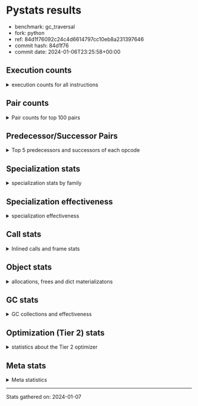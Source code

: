 
# Pystats results

- benchmark: gc_traversal
- fork: python
- ref: 84d1f76092c24c4d6614797cc10eb8a231397646
- commit hash: 84d1f76
- commit date: 2024-01-06T23:25:58+00:00

## Execution counts

<details>
<summary> execution counts for all instructions </summary>

|Name | Count | Self | Cumulative | Miss ratio | 
|---|---:|---:|---:|---:|
| ENTER_EXECUTOR | 161,740 | 34.1% | 34.1% |  |
| LOAD_FAST | 92,140 | 19.4% | 53.5% |  |
| STORE_FAST | 89,660 | 18.9% | 72.4% |  |
| FOR_ITER_RANGE | 81,440 | 17.2% | 89.5% |  |
| PUSH_NULL | 6,160 | 1.3% | 90.8% |  |
| LOAD_GLOBAL_MODULE | 5,960 | 1.3% | 92.1% |  |
| LOAD_ATTR_MODULE | 5,900 | 1.2% | 93.3% |  |
| CALL | 5,700 | 1.2% | 94.5% |  |
| LOAD_CONST | 3,040 | 0.6% | 95.2% |  |
| CALL_BUILTIN_FAST_WITH_KEYWORDS | 2,920 | 0.6% | 95.8% |  |
| POP_JUMP_IF_FALSE | 2,560 | 0.5% | 96.3% |  |
| POP_JUMP_IF_NOT_NONE | 2,560 | 0.5% | 96.9% |  |
| BINARY_OP_ADD_FLOAT | 2,540 | 0.5% | 97.4% | 2.4% |
| BINARY_OP_SUBTRACT_FLOAT | 2,540 | 0.5% | 97.9% |  |
| COMPARE_OP_INT | 2,540 | 0.5% | 98.5% |  |
| JUMP_BACKWARD | 1,020 | 0.2% | 98.7% |  |
| GET_ITER | 560 | 0.1% | 98.8% |  |
| BUILD_LIST | 560 | 0.1% | 98.9% |  |
| BINARY_OP | 540 | 0.1% | 99.0% |  |
| LOAD_FAST_LOAD_FAST | 540 | 0.1% | 99.2% |  |
| STORE_SUBSCR_LIST_INT | 520 | 0.1% | 99.3% |  |
| CALL_BUILTIN_CLASS | 500 | 0.1% | 99.4% |  |
| LOAD_GLOBAL_BUILTIN | 500 | 0.1% | 99.5% |  |
| POP_TOP | 480 | 0.1% | 99.6% |  |
| LOAD_GLOBAL | 360 | 0.1% | 99.7% |  |
| RETURN_VALUE | 240 | 0.1% | 99.7% |  |
| LOAD_DEREF | 240 | 0.1% | 99.8% |  |
| LOAD_ATTR | 200 | 0.0% | 99.8% |  |
| RESUME_CHECK | 180 | 0.0% | 99.8% |  |
| CALL_FUNCTION_EX | 160 | 0.0% | 99.9% |  |
| FOR_ITER | 120 | 0.0% | 99.9% |  |
| NOP | 80 | 0.0% | 99.9% |  |
| CALL_INTRINSIC_1 | 80 | 0.0% | 99.9% |  |
| COPY_FREE_VARS | 80 | 0.0% | 99.9% |  |
| LIST_EXTEND | 80 | 0.0% | 100.0% |  |
| RESUME | 60 | 0.0% | 100.0% |  |
| CALL_PY_EXACT_ARGS | 60 | 0.0% | 100.0% |  |
| STORE_SUBSCR | 40 | 0.0% | 100.0% |  |
| COMPARE_OP | 40 | 0.0% | 100.0% |  |


</details>

## Pair counts

<details>
<summary> Pair counts for top 100 pairs </summary>

|Pair | Count | Self | Cumulative | 
|---|---:|---:|---:|
| FOR_ITER_RANGE LOAD_FAST | 80,140 | 16.9% | 16.9% |
| LOAD_FAST STORE_FAST | 80,000 | 16.9% | 33.7% |
| ENTER_EXECUTOR FOR_ITER_RANGE | 79,980 | 16.9% | 50.6% |
| STORE_FAST ENTER_EXECUTOR | 79,660 | 16.8% | 67.4% |
| ENTER_EXECUTOR ENTER_EXECUTOR | 79,600 | 16.8% | 84.1% |
| LOAD_ATTR_MODULE PUSH_NULL | 5,900 | 1.2% | 85.4% |
| LOAD_GLOBAL_MODULE LOAD_ATTR_MODULE | 5,800 | 1.2% | 86.6% |
| STORE_FAST LOAD_FAST | 5,120 | 1.1% | 87.7% |
| PUSH_NULL CALL | 3,120 | 0.7% | 88.3% |
| STORE_FAST LOAD_GLOBAL_MODULE | 2,920 | 0.6% | 89.0% |
| PUSH_NULL CALL_BUILTIN_FAST_WITH_KEYWORDS | 2,880 | 0.6% | 89.6% |
| CALL STORE_FAST | 2,580 | 0.5% | 90.1% |
| CALL LOAD_FAST | 2,560 | 0.5% | 90.6% |
| LOAD_FAST LOAD_CONST | 2,560 | 0.5% | 91.2% |
| LOAD_FAST POP_JUMP_IF_NOT_NONE | 2,560 | 0.5% | 91.7% |
| POP_JUMP_IF_NOT_NONE LOAD_FAST | 2,560 | 0.5% | 92.3% |
| BINARY_OP_ADD_FLOAT STORE_FAST | 2,540 | 0.5% | 92.8% |
| CALL_BUILTIN_FAST_WITH_KEYWORDS STORE_FAST | 2,540 | 0.5% | 93.3% |
| COMPARE_OP_INT POP_JUMP_IF_FALSE | 2,540 | 0.5% | 93.9% |
| LOAD_CONST COMPARE_OP_INT | 2,520 | 0.5% | 94.4% |
| LOAD_FAST BINARY_OP_SUBTRACT_FLOAT | 2,520 | 0.5% | 94.9% |
| LOAD_FAST LOAD_GLOBAL_MODULE | 2,520 | 0.5% | 95.5% |
| BINARY_OP_SUBTRACT_FLOAT BINARY_OP_ADD_FLOAT | 2,520 | 0.5% | 96.0% |
| POP_JUMP_IF_FALSE ENTER_EXECUTOR | 2,220 | 0.5% | 96.5% |
| ENTER_EXECUTOR CALL | 2,160 | 0.5% | 96.9% |
| FOR_ITER_RANGE STORE_FAST | 1,300 | 0.3% | 97.2% |
| JUMP_BACKWARD FOR_ITER_RANGE | 920 | 0.2% | 97.4% |
| LOAD_FAST_LOAD_FAST LOAD_FAST | 540 | 0.1% | 97.5% |
| STORE_FAST LOAD_FAST_LOAD_FAST | 540 | 0.1% | 97.6% |
| LOAD_FAST STORE_SUBSCR_LIST_INT | 500 | 0.1% | 97.7% |
| CALL_BUILTIN_CLASS GET_ITER | 500 | 0.1% | 97.8% |
| LOAD_GLOBAL_BUILTIN LOAD_FAST | 500 | 0.1% | 97.9% |
| GET_ITER FOR_ITER_RANGE | 480 | 0.1% | 98.0% |
| LOAD_FAST BINARY_OP | 440 | 0.1% | 98.1% |
| LOAD_FAST CALL_BUILTIN_CLASS | 440 | 0.1% | 98.2% |
| STORE_FAST LOAD_GLOBAL_BUILTIN | 440 | 0.1% | 98.3% |
| BINARY_OP STORE_FAST | 420 | 0.1% | 98.4% |
| BUILD_LIST LOAD_FAST | 400 | 0.1% | 98.5% |
| LOAD_CONST BUILD_LIST | 400 | 0.1% | 98.6% |
| STORE_FAST LOAD_CONST | 400 | 0.1% | 98.7% |
| CALL_BUILTIN_FAST_WITH_KEYWORDS POP_TOP | 380 | 0.1% | 98.7% |
| POP_TOP LOAD_GLOBAL_MODULE | 360 | 0.1% | 98.8% |
| POP_JUMP_IF_FALSE JUMP_BACKWARD | 340 | 0.1% | 98.9% |
| STORE_FAST JUMP_BACKWARD | 340 | 0.1% | 99.0% |
| STORE_SUBSCR_LIST_INT JUMP_BACKWARD | 320 | 0.1% | 99.0% |
| CALL CALL | 260 | 0.1% | 99.1% |
| STORE_FAST LOAD_GLOBAL | 240 | 0.1% | 99.1% |
| STORE_SUBSCR_LIST_INT ENTER_EXECUTOR | 200 | 0.0% | 99.2% |
| PUSH_NULL LOAD_FAST | 160 | 0.0% | 99.2% |
| LOAD_DEREF PUSH_NULL | 160 | 0.0% | 99.2% |
| LOAD_FAST RETURN_VALUE | 160 | 0.0% | 99.3% |
| LOAD_FAST CALL | 160 | 0.0% | 99.3% |
| LOAD_GLOBAL LOAD_GLOBAL_MODULE | 120 | 0.0% | 99.3% |
| CALL POP_TOP | 100 | 0.0% | 99.3% |
| LOAD_ATTR PUSH_NULL | 100 | 0.0% | 99.4% |
| LOAD_ATTR LOAD_ATTR_MODULE | 100 | 0.0% | 99.4% |
| LOAD_GLOBAL LOAD_ATTR | 100 | 0.0% | 99.4% |
| LOAD_GLOBAL_MODULE LOAD_ATTR | 100 | 0.0% | 99.4% |
| GET_ITER FOR_ITER | 80 | 0.0% | 99.4% |
| NOP LOAD_DEREF | 80 | 0.0% | 99.5% |
| POP_TOP NOP | 80 | 0.0% | 99.5% |
| RETURN_VALUE RETURN_VALUE | 80 | 0.0% | 99.5% |
| RETURN_VALUE STORE_FAST | 80 | 0.0% | 99.5% |
| BINARY_OP BINARY_OP | 80 | 0.0% | 99.5% |
| BUILD_LIST LOAD_DEREF | 80 | 0.0% | 99.5% |
| BUILD_LIST STORE_FAST | 80 | 0.0% | 99.6% |
| CALL_FUNCTION_EX COPY_FREE_VARS | 80 | 0.0% | 99.6% |
| CALL_INTRINSIC_1 CALL_FUNCTION_EX | 80 | 0.0% | 99.6% |
| LIST_EXTEND CALL_INTRINSIC_1 | 80 | 0.0% | 99.6% |
| LOAD_CONST STORE_FAST | 80 | 0.0% | 99.6% |
| LOAD_DEREF LIST_EXTEND | 80 | 0.0% | 99.7% |
| LOAD_FAST BUILD_LIST | 80 | 0.0% | 99.7% |
| LOAD_FAST CALL_FUNCTION_EX | 80 | 0.0% | 99.7% |
| LOAD_GLOBAL LOAD_FAST | 80 | 0.0% | 99.7% |
| CALL GET_ITER | 60 | 0.0% | 99.7% |
| CALL CALL_BUILTIN_CLASS | 60 | 0.0% | 99.7% |
| CALL_FUNCTION_EX RESUME_CHECK | 60 | 0.0% | 99.7% |
| COPY_FREE_VARS RESUME_CHECK | 60 | 0.0% | 99.8% |
| FOR_ITER FOR_ITER_RANGE | 60 | 0.0% | 99.8% |
| JUMP_BACKWARD ENTER_EXECUTOR | 60 | 0.0% | 99.8% |
| LOAD_GLOBAL LOAD_GLOBAL_BUILTIN | 60 | 0.0% | 99.8% |
| CALL_PY_EXACT_ARGS RESUME_CHECK | 60 | 0.0% | 99.8% |
| LOAD_GLOBAL_MODULE LOAD_FAST | 60 | 0.0% | 99.8% |
| RESUME_CHECK BUILD_LIST | 60 | 0.0% | 99.8% |
| RESUME_CHECK LOAD_CONST | 60 | 0.0% | 99.8% |
| RESUME_CHECK LOAD_DEREF | 60 | 0.0% | 99.9% |
| POP_TOP LOAD_GLOBAL | 40 | 0.0% | 99.9% |
| RETURN_VALUE LOAD_GLOBAL | 40 | 0.0% | 99.9% |
| RETURN_VALUE LOAD_GLOBAL_MODULE | 40 | 0.0% | 99.9% |
| CALL CALL_BUILTIN_FAST_WITH_KEYWORDS | 40 | 0.0% | 99.9% |
| FOR_ITER STORE_FAST | 40 | 0.0% | 99.9% |
| JUMP_BACKWARD FOR_ITER | 40 | 0.0% | 99.9% |
| LOAD_CONST COMPARE_OP | 40 | 0.0% | 99.9% |
| LOAD_FAST STORE_SUBSCR | 40 | 0.0% | 99.9% |
| LOAD_FAST LOAD_GLOBAL | 40 | 0.0% | 99.9% |
| LOAD_FAST CALL_PY_EXACT_ARGS | 40 | 0.0% | 99.9% |
| STORE_SUBSCR JUMP_BACKWARD | 20 | 0.0% | 99.9% |
| STORE_SUBSCR STORE_SUBSCR_LIST_INT | 20 | 0.0% | 99.9% |
| BINARY_OP BINARY_OP_ADD_FLOAT | 20 | 0.0% | 99.9% |
| BINARY_OP BINARY_OP_SUBTRACT_FLOAT | 20 | 0.0% | 100.0% |


</details>

## Predecessor/Successor Pairs

<details>
<summary> Top 5 predecessors and successors of each opcode </summary>

### GET_ITER

<details>
<summary> Successors and predecessors for GET_ITER </summary>

|Predecessors | Count | Percentage | 
|---|---:|---:|
| CALL_BUILTIN_CLASS | 500 | 89.3% |
| CALL | 60 | 10.7% |

|Successors | Count | Percentage | 
|---|---:|---:|
| FOR_ITER_RANGE | 480 | 85.7% |
| FOR_ITER | 80 | 14.3% |


</details>

### NOP

<details>
<summary> Successors and predecessors for NOP </summary>

|Predecessors | Count | Percentage | 
|---|---:|---:|
| POP_TOP | 80 | 100.0% |

|Successors | Count | Percentage | 
|---|---:|---:|
| LOAD_DEREF | 80 | 100.0% |


</details>

### POP_TOP

<details>
<summary> Successors and predecessors for POP_TOP </summary>

|Predecessors | Count | Percentage | 
|---|---:|---:|
| CALL_BUILTIN_FAST_WITH_KEYWORDS | 380 | 79.2% |
| CALL | 100 | 20.8% |

|Successors | Count | Percentage | 
|---|---:|---:|
| LOAD_GLOBAL_MODULE | 360 | 75.0% |
| NOP | 80 | 16.7% |
| LOAD_GLOBAL | 40 | 8.3% |


</details>

### PUSH_NULL

<details>
<summary> Successors and predecessors for PUSH_NULL </summary>

|Predecessors | Count | Percentage | 
|---|---:|---:|
| LOAD_ATTR_MODULE | 5,900 | 95.8% |
| LOAD_DEREF | 160 | 2.6% |
| LOAD_ATTR | 100 | 1.6% |

|Successors | Count | Percentage | 
|---|---:|---:|
| CALL | 3,120 | 50.6% |
| CALL_BUILTIN_FAST_WITH_KEYWORDS | 2,880 | 46.8% |
| LOAD_FAST | 160 | 2.6% |


</details>

### RETURN_VALUE

<details>
<summary> Successors and predecessors for RETURN_VALUE </summary>

|Predecessors | Count | Percentage | 
|---|---:|---:|
| LOAD_FAST | 160 | 66.7% |
| RETURN_VALUE | 80 | 33.3% |

|Successors | Count | Percentage | 
|---|---:|---:|
| RETURN_VALUE | 80 | 33.3% |
| STORE_FAST | 80 | 33.3% |
| LOAD_GLOBAL | 40 | 16.7% |
| LOAD_GLOBAL_MODULE | 40 | 16.7% |


</details>

### STORE_SUBSCR

<details>
<summary> Successors and predecessors for STORE_SUBSCR </summary>

|Predecessors | Count | Percentage | 
|---|---:|---:|
| LOAD_FAST | 40 | 100.0% |

|Successors | Count | Percentage | 
|---|---:|---:|
| JUMP_BACKWARD | 20 | 50.0% |
| STORE_SUBSCR_LIST_INT | 20 | 50.0% |


</details>

### BINARY_OP

<details>
<summary> Successors and predecessors for BINARY_OP </summary>

|Predecessors | Count | Percentage | 
|---|---:|---:|
| LOAD_FAST | 440 | 81.5% |
| BINARY_OP | 80 | 14.8% |
| BINARY_OP_SUBTRACT_FLOAT | 20 | 3.7% |

|Successors | Count | Percentage | 
|---|---:|---:|
| STORE_FAST | 420 | 77.8% |
| BINARY_OP | 80 | 14.8% |
| BINARY_OP_ADD_FLOAT | 20 | 3.7% |
| BINARY_OP_SUBTRACT_FLOAT | 20 | 3.7% |


</details>

### BUILD_LIST

<details>
<summary> Successors and predecessors for BUILD_LIST </summary>

|Predecessors | Count | Percentage | 
|---|---:|---:|
| LOAD_CONST | 400 | 71.4% |
| LOAD_FAST | 80 | 14.3% |
| RESUME_CHECK | 60 | 10.7% |
| RESUME | 20 | 3.6% |

|Successors | Count | Percentage | 
|---|---:|---:|
| LOAD_FAST | 400 | 71.4% |
| LOAD_DEREF | 80 | 14.3% |
| STORE_FAST | 80 | 14.3% |


</details>

### CALL

<details>
<summary> Successors and predecessors for CALL </summary>

|Predecessors | Count | Percentage | 
|---|---:|---:|
| PUSH_NULL | 3,120 | 54.7% |
| ENTER_EXECUTOR | 2,160 | 37.9% |
| CALL | 260 | 4.6% |
| LOAD_FAST | 160 | 2.8% |

|Successors | Count | Percentage | 
|---|---:|---:|
| STORE_FAST | 2,580 | 45.3% |
| LOAD_FAST | 2,560 | 44.9% |
| CALL | 260 | 4.6% |
| POP_TOP | 100 | 1.8% |
| GET_ITER | 60 | 1.1% |


</details>

### CALL_FUNCTION_EX

<details>
<summary> Successors and predecessors for CALL_FUNCTION_EX </summary>

|Predecessors | Count | Percentage | 
|---|---:|---:|
| CALL_INTRINSIC_1 | 80 | 50.0% |
| LOAD_FAST | 80 | 50.0% |

|Successors | Count | Percentage | 
|---|---:|---:|
| COPY_FREE_VARS | 80 | 50.0% |
| RESUME_CHECK | 60 | 37.5% |
| RESUME | 20 | 12.5% |


</details>

### CALL_INTRINSIC_1

<details>
<summary> Successors and predecessors for CALL_INTRINSIC_1 </summary>

|Predecessors | Count | Percentage | 
|---|---:|---:|
| LIST_EXTEND | 80 | 100.0% |

|Successors | Count | Percentage | 
|---|---:|---:|
| CALL_FUNCTION_EX | 80 | 100.0% |


</details>

### COMPARE_OP

<details>
<summary> Successors and predecessors for COMPARE_OP </summary>

|Predecessors | Count | Percentage | 
|---|---:|---:|
| LOAD_CONST | 40 | 100.0% |

|Successors | Count | Percentage | 
|---|---:|---:|
| POP_JUMP_IF_FALSE | 20 | 50.0% |
| COMPARE_OP_INT | 20 | 50.0% |


</details>

### COPY_FREE_VARS

<details>
<summary> Successors and predecessors for COPY_FREE_VARS </summary>

|Predecessors | Count | Percentage | 
|---|---:|---:|
| CALL_FUNCTION_EX | 80 | 100.0% |

|Successors | Count | Percentage | 
|---|---:|---:|
| RESUME_CHECK | 60 | 75.0% |
| RESUME | 20 | 25.0% |


</details>

### ENTER_EXECUTOR

<details>
<summary> Successors and predecessors for ENTER_EXECUTOR </summary>

|Predecessors | Count | Percentage | 
|---|---:|---:|
| STORE_FAST | 79,660 | 49.3% |
| ENTER_EXECUTOR | 79,600 | 49.2% |
| POP_JUMP_IF_FALSE | 2,220 | 1.4% |
| STORE_SUBSCR_LIST_INT | 200 | 0.1% |
| JUMP_BACKWARD | 60 | 0.0% |

|Successors | Count | Percentage | 
|---|---:|---:|
| FOR_ITER_RANGE | 79,980 | 49.4% |
| ENTER_EXECUTOR | 79,600 | 49.2% |
| CALL | 2,160 | 1.3% |


</details>

### FOR_ITER

<details>
<summary> Successors and predecessors for FOR_ITER </summary>

|Predecessors | Count | Percentage | 
|---|---:|---:|
| GET_ITER | 80 | 66.7% |
| JUMP_BACKWARD | 40 | 33.3% |

|Successors | Count | Percentage | 
|---|---:|---:|
| FOR_ITER_RANGE | 60 | 50.0% |
| STORE_FAST | 40 | 33.3% |
| LOAD_FAST | 20 | 16.7% |


</details>

### JUMP_BACKWARD

<details>
<summary> Successors and predecessors for JUMP_BACKWARD </summary>

|Predecessors | Count | Percentage | 
|---|---:|---:|
| POP_JUMP_IF_FALSE | 340 | 33.3% |
| STORE_FAST | 340 | 33.3% |
| STORE_SUBSCR_LIST_INT | 320 | 31.4% |
| STORE_SUBSCR | 20 | 2.0% |

|Successors | Count | Percentage | 
|---|---:|---:|
| FOR_ITER_RANGE | 920 | 90.2% |
| ENTER_EXECUTOR | 60 | 5.9% |
| FOR_ITER | 40 | 3.9% |


</details>

### LIST_EXTEND

<details>
<summary> Successors and predecessors for LIST_EXTEND </summary>

|Predecessors | Count | Percentage | 
|---|---:|---:|
| LOAD_DEREF | 80 | 100.0% |

|Successors | Count | Percentage | 
|---|---:|---:|
| CALL_INTRINSIC_1 | 80 | 100.0% |


</details>

### LOAD_ATTR

<details>
<summary> Successors and predecessors for LOAD_ATTR </summary>

|Predecessors | Count | Percentage | 
|---|---:|---:|
| LOAD_GLOBAL | 100 | 50.0% |
| LOAD_GLOBAL_MODULE | 100 | 50.0% |

|Successors | Count | Percentage | 
|---|---:|---:|
| PUSH_NULL | 100 | 50.0% |
| LOAD_ATTR_MODULE | 100 | 50.0% |


</details>

### LOAD_CONST

<details>
<summary> Successors and predecessors for LOAD_CONST </summary>

|Predecessors | Count | Percentage | 
|---|---:|---:|
| LOAD_FAST | 2,560 | 84.2% |
| STORE_FAST | 400 | 13.2% |
| RESUME_CHECK | 60 | 2.0% |
| RESUME | 20 | 0.7% |

|Successors | Count | Percentage | 
|---|---:|---:|
| COMPARE_OP_INT | 2,520 | 82.9% |
| BUILD_LIST | 400 | 13.2% |
| STORE_FAST | 80 | 2.6% |
| COMPARE_OP | 40 | 1.3% |


</details>

### LOAD_DEREF

<details>
<summary> Successors and predecessors for LOAD_DEREF </summary>

|Predecessors | Count | Percentage | 
|---|---:|---:|
| NOP | 80 | 33.3% |
| BUILD_LIST | 80 | 33.3% |
| RESUME_CHECK | 60 | 25.0% |
| RESUME | 20 | 8.3% |

|Successors | Count | Percentage | 
|---|---:|---:|
| PUSH_NULL | 160 | 66.7% |
| LIST_EXTEND | 80 | 33.3% |


</details>

### LOAD_FAST

<details>
<summary> Successors and predecessors for LOAD_FAST </summary>

|Predecessors | Count | Percentage | 
|---|---:|---:|
| FOR_ITER_RANGE | 80,140 | 87.0% |
| STORE_FAST | 5,120 | 5.6% |
| CALL | 2,560 | 2.8% |
| POP_JUMP_IF_NOT_NONE | 2,560 | 2.8% |
| LOAD_FAST_LOAD_FAST | 540 | 0.6% |

|Successors | Count | Percentage | 
|---|---:|---:|
| STORE_FAST | 80,000 | 86.8% |
| LOAD_CONST | 2,560 | 2.8% |
| POP_JUMP_IF_NOT_NONE | 2,560 | 2.8% |
| BINARY_OP_SUBTRACT_FLOAT | 2,520 | 2.7% |
| LOAD_GLOBAL_MODULE | 2,520 | 2.7% |


</details>

### LOAD_FAST_LOAD_FAST

<details>
<summary> Successors and predecessors for LOAD_FAST_LOAD_FAST </summary>

|Predecessors | Count | Percentage | 
|---|---:|---:|
| STORE_FAST | 540 | 100.0% |

|Successors | Count | Percentage | 
|---|---:|---:|
| LOAD_FAST | 540 | 100.0% |


</details>

### LOAD_GLOBAL

<details>
<summary> Successors and predecessors for LOAD_GLOBAL </summary>

|Predecessors | Count | Percentage | 
|---|---:|---:|
| STORE_FAST | 240 | 66.7% |
| POP_TOP | 40 | 11.1% |
| RETURN_VALUE | 40 | 11.1% |
| LOAD_FAST | 40 | 11.1% |

|Successors | Count | Percentage | 
|---|---:|---:|
| LOAD_GLOBAL_MODULE | 120 | 33.3% |
| LOAD_ATTR | 100 | 27.8% |
| LOAD_FAST | 80 | 22.2% |
| LOAD_GLOBAL_BUILTIN | 60 | 16.7% |


</details>

### POP_JUMP_IF_FALSE

<details>
<summary> Successors and predecessors for POP_JUMP_IF_FALSE </summary>

|Predecessors | Count | Percentage | 
|---|---:|---:|
| COMPARE_OP_INT | 2,540 | 99.2% |
| COMPARE_OP | 20 | 0.8% |

|Successors | Count | Percentage | 
|---|---:|---:|
| ENTER_EXECUTOR | 2,220 | 86.7% |
| JUMP_BACKWARD | 340 | 13.3% |


</details>

### POP_JUMP_IF_NOT_NONE

<details>
<summary> Successors and predecessors for POP_JUMP_IF_NOT_NONE </summary>

|Predecessors | Count | Percentage | 
|---|---:|---:|
| LOAD_FAST | 2,560 | 100.0% |

|Successors | Count | Percentage | 
|---|---:|---:|
| LOAD_FAST | 2,560 | 100.0% |


</details>

### STORE_FAST

<details>
<summary> Successors and predecessors for STORE_FAST </summary>

|Predecessors | Count | Percentage | 
|---|---:|---:|
| LOAD_FAST | 80,000 | 89.2% |
| CALL | 2,580 | 2.9% |
| BINARY_OP_ADD_FLOAT | 2,540 | 2.8% |
| CALL_BUILTIN_FAST_WITH_KEYWORDS | 2,540 | 2.8% |
| FOR_ITER_RANGE | 1,300 | 1.4% |

|Successors | Count | Percentage | 
|---|---:|---:|
| ENTER_EXECUTOR | 79,660 | 88.8% |
| LOAD_FAST | 5,120 | 5.7% |
| LOAD_GLOBAL_MODULE | 2,920 | 3.3% |
| LOAD_FAST_LOAD_FAST | 540 | 0.6% |
| LOAD_GLOBAL_BUILTIN | 440 | 0.5% |


</details>

### RESUME

<details>
<summary> Successors and predecessors for RESUME </summary>

|Predecessors | Count | Percentage | 
|---|---:|---:|
| CALL | 20 | 33.3% |
| CALL_FUNCTION_EX | 20 | 33.3% |
| COPY_FREE_VARS | 20 | 33.3% |

|Successors | Count | Percentage | 
|---|---:|---:|
| BUILD_LIST | 20 | 33.3% |
| LOAD_CONST | 20 | 33.3% |
| LOAD_DEREF | 20 | 33.3% |


</details>

### BINARY_OP_ADD_FLOAT

<details>
<summary> Successors and predecessors for BINARY_OP_ADD_FLOAT </summary>

|Predecessors | Count | Percentage | 
|---|---:|---:|
| BINARY_OP_SUBTRACT_FLOAT | 2,520 | 99.2% |
| BINARY_OP | 20 | 0.8% |

|Successors | Count | Percentage | 
|---|---:|---:|
| STORE_FAST | 2,540 | 100.0% |


</details>

### BINARY_OP_SUBTRACT_FLOAT

<details>
<summary> Successors and predecessors for BINARY_OP_SUBTRACT_FLOAT </summary>

|Predecessors | Count | Percentage | 
|---|---:|---:|
| LOAD_FAST | 2,520 | 99.2% |
| BINARY_OP | 20 | 0.8% |

|Successors | Count | Percentage | 
|---|---:|---:|
| BINARY_OP_ADD_FLOAT | 2,520 | 99.2% |
| BINARY_OP | 20 | 0.8% |


</details>

### CALL_BUILTIN_CLASS

<details>
<summary> Successors and predecessors for CALL_BUILTIN_CLASS </summary>

|Predecessors | Count | Percentage | 
|---|---:|---:|
| LOAD_FAST | 440 | 88.0% |
| CALL | 60 | 12.0% |

|Successors | Count | Percentage | 
|---|---:|---:|
| GET_ITER | 500 | 100.0% |


</details>

### CALL_BUILTIN_FAST_WITH_KEYWORDS

<details>
<summary> Successors and predecessors for CALL_BUILTIN_FAST_WITH_KEYWORDS </summary>

|Predecessors | Count | Percentage | 
|---|---:|---:|
| PUSH_NULL | 2,880 | 98.6% |
| CALL | 40 | 1.4% |

|Successors | Count | Percentage | 
|---|---:|---:|
| STORE_FAST | 2,540 | 87.0% |
| POP_TOP | 380 | 13.0% |


</details>

### CALL_PY_EXACT_ARGS

<details>
<summary> Successors and predecessors for CALL_PY_EXACT_ARGS </summary>

|Predecessors | Count | Percentage | 
|---|---:|---:|
| LOAD_FAST | 40 | 66.7% |
| CALL | 20 | 33.3% |

|Successors | Count | Percentage | 
|---|---:|---:|
| RESUME_CHECK | 60 | 100.0% |


</details>

### COMPARE_OP_INT

<details>
<summary> Successors and predecessors for COMPARE_OP_INT </summary>

|Predecessors | Count | Percentage | 
|---|---:|---:|
| LOAD_CONST | 2,520 | 99.2% |
| COMPARE_OP | 20 | 0.8% |

|Successors | Count | Percentage | 
|---|---:|---:|
| POP_JUMP_IF_FALSE | 2,540 | 100.0% |


</details>

### FOR_ITER_RANGE

<details>
<summary> Successors and predecessors for FOR_ITER_RANGE </summary>

|Predecessors | Count | Percentage | 
|---|---:|---:|
| ENTER_EXECUTOR | 79,980 | 98.2% |
| JUMP_BACKWARD | 920 | 1.1% |
| GET_ITER | 480 | 0.6% |
| FOR_ITER | 60 | 0.1% |

|Successors | Count | Percentage | 
|---|---:|---:|
| LOAD_FAST | 80,140 | 98.4% |
| STORE_FAST | 1,300 | 1.6% |


</details>

### LOAD_ATTR_MODULE

<details>
<summary> Successors and predecessors for LOAD_ATTR_MODULE </summary>

|Predecessors | Count | Percentage | 
|---|---:|---:|
| LOAD_GLOBAL_MODULE | 5,800 | 98.3% |
| LOAD_ATTR | 100 | 1.7% |

|Successors | Count | Percentage | 
|---|---:|---:|
| PUSH_NULL | 5,900 | 100.0% |


</details>

### LOAD_GLOBAL_BUILTIN

<details>
<summary> Successors and predecessors for LOAD_GLOBAL_BUILTIN </summary>

|Predecessors | Count | Percentage | 
|---|---:|---:|
| STORE_FAST | 440 | 88.0% |
| LOAD_GLOBAL | 60 | 12.0% |

|Successors | Count | Percentage | 
|---|---:|---:|
| LOAD_FAST | 500 | 100.0% |


</details>

### LOAD_GLOBAL_MODULE

<details>
<summary> Successors and predecessors for LOAD_GLOBAL_MODULE </summary>

|Predecessors | Count | Percentage | 
|---|---:|---:|
| STORE_FAST | 2,920 | 49.0% |
| LOAD_FAST | 2,520 | 42.3% |
| POP_TOP | 360 | 6.0% |
| LOAD_GLOBAL | 120 | 2.0% |
| RETURN_VALUE | 40 | 0.7% |

|Successors | Count | Percentage | 
|---|---:|---:|
| LOAD_ATTR_MODULE | 5,800 | 97.3% |
| LOAD_ATTR | 100 | 1.7% |
| LOAD_FAST | 60 | 1.0% |


</details>

### RESUME_CHECK

<details>
<summary> Successors and predecessors for RESUME_CHECK </summary>

|Predecessors | Count | Percentage | 
|---|---:|---:|
| CALL_FUNCTION_EX | 60 | 33.3% |
| COPY_FREE_VARS | 60 | 33.3% |
| CALL_PY_EXACT_ARGS | 60 | 33.3% |

|Successors | Count | Percentage | 
|---|---:|---:|
| BUILD_LIST | 60 | 33.3% |
| LOAD_CONST | 60 | 33.3% |
| LOAD_DEREF | 60 | 33.3% |


</details>

### STORE_SUBSCR_LIST_INT

<details>
<summary> Successors and predecessors for STORE_SUBSCR_LIST_INT </summary>

|Predecessors | Count | Percentage | 
|---|---:|---:|
| LOAD_FAST | 500 | 96.2% |
| STORE_SUBSCR | 20 | 3.8% |

|Successors | Count | Percentage | 
|---|---:|---:|
| JUMP_BACKWARD | 320 | 61.5% |
| ENTER_EXECUTOR | 200 | 38.5% |


</details>


</details>

## Specialization stats

<details>
<summary> specialization stats by family </summary>

### BINARY_OP

<details>
<summary> specialization stats for BINARY_OP family </summary>

|Kind | Count | Ratio | 
|---|---:|---:|
|     deferred | 500 | 8.9% |
|          hit | 5,020 | 89.3% |
|         miss | 60 | 1.1% |

| | Count | Ratio | 
|---|---:|---:|
| Success | 40 | 40.0% |
| Failure | 60 | 60.0% |

|Failure kind | Count | Ratio | 
|---|---:|---:|
| multiply different types | 60 | 100.0% |


</details>

### CALL

<details>
<summary> specialization stats for CALL family </summary>

|Kind | Count | Ratio | 
|---|---:|---:|
|     deferred | 5,320 | 58.0% |
|          hit | 3,480 | 37.9% |

| | Count | Ratio | 
|---|---:|---:|
| Success | 120 | 31.6% |
| Failure | 260 | 68.4% |

|Failure kind | Count | Ratio | 
|---|---:|---:|
| cfunc noargs | 260 | 100.0% |


</details>

### COMPARE_OP

<details>
<summary> specialization stats for COMPARE_OP family </summary>

|Kind | Count | Ratio | 
|---|---:|---:|
|     deferred | 20 | 0.8% |
|          hit | 2,540 | 98.4% |

| | Count | Ratio | 
|---|---:|---:|
| Success | 20 | 100.0% |
| Failure | 0 | 0.0% |


</details>

### FOR_ITER

<details>
<summary> specialization stats for FOR_ITER family </summary>

|Kind | Count | Ratio | 
|---|---:|---:|
|     deferred | 60 | 0.1% |
|          hit | 81,440 | 99.9% |

| | Count | Ratio | 
|---|---:|---:|
| Success | 60 | 100.0% |
| Failure | 0 | 0.0% |


</details>

### LOAD_ATTR

<details>
<summary> specialization stats for LOAD_ATTR family </summary>

|Kind | Count | Ratio | 
|---|---:|---:|
|     deferred | 100 | 1.6% |
|          hit | 5,900 | 96.7% |

| | Count | Ratio | 
|---|---:|---:|
| Success | 100 | 100.0% |
| Failure | 0 | 0.0% |


</details>

### LOAD_GLOBAL

<details>
<summary> specialization stats for LOAD_GLOBAL family </summary>

|Kind | Count | Ratio | 
|---|---:|---:|
|     deferred | 180 | 2.6% |
|          hit | 6,460 | 94.7% |

| | Count | Ratio | 
|---|---:|---:|
| Success | 180 | 100.0% |
| Failure | 0 | 0.0% |


</details>

### POP_JUMP_IF_FALSE

<details>
<summary> specialization stats for POP_JUMP_IF_FALSE family </summary>


</details>

### POP_JUMP_IF_NOT_NONE

<details>
<summary> specialization stats for POP_JUMP_IF_NOT_NONE family </summary>


</details>

### STORE_SUBSCR

<details>
<summary> specialization stats for STORE_SUBSCR family </summary>

|Kind | Count | Ratio | 
|---|---:|---:|
|     deferred | 20 | 3.6% |
|          hit | 520 | 92.9% |

| | Count | Ratio | 
|---|---:|---:|
| Success | 20 | 100.0% |
| Failure | 0 | 0.0% |


</details>


</details>

## Specialization effectiveness

<details>
<summary> specialization effectiveness </summary>

|Instructions | Count | Ratio | 
|---|---:|---:|
| Basic | 356,920 | 75.2% |
| Not specialized | 12,120 | 2.6% |
| Specialized hits | 105,540 | 22.2% |
| Specialized misses | 60 | 0.0% |

### Deferred by instruction

<details>
<summary> deferred by instruction </summary>

|Name | Count | Ratio | 
|---|---:|---:|
| CALL | 5,320 | 85.8% |
| BINARY_OP | 500 | 8.1% |
| LOAD_GLOBAL | 180 | 2.9% |
| LOAD_ATTR | 100 | 1.6% |
| FOR_ITER | 60 | 1.0% |
| STORE_SUBSCR | 20 | 0.3% |
| COMPARE_OP | 20 | 0.3% |
| BINARY_SLICE | 0 | 0.0% |
| STORE_SLICE | 0 | 0.0% |
| BINARY_SUBSCR | 0 | 0.0% |


</details>

### Misses by instruction

<details>
<summary> misses by instruction </summary>

|Name | Count | Ratio | 
|---|---:|---:|
| BINARY_OP_ADD_FLOAT | 60 | 100.0% |
| GET_ITER | 0 | 0.0% |
| NOP | 0 | 0.0% |
| POP_TOP | 0 | 0.0% |
| PUSH_NULL | 0 | 0.0% |
| RETURN_VALUE | 0 | 0.0% |
| BUILD_LIST | 0 | 0.0% |
| CALL_FUNCTION_EX | 0 | 0.0% |
| CALL_INTRINSIC_1 | 0 | 0.0% |
| COPY_FREE_VARS | 0 | 0.0% |


</details>


</details>

## Call stats

<details>
<summary> Inlined calls and frame stats </summary>

| | Count | Ratio | 
|---|---:|---:|
| Calls to PyEval_EvalDefault | 0 | 0.0% |
| Calls to Python functions inlined | 240 | 100.0% |
| Calls via PyEval_EvalFrame (total) | 0 | 0.0% |
| Calls via PyEval_EvalFrame (vector) | 0 | 0.0% |
| Calls via PyEval_EvalFrame (generator) | 0 | 0.0% |
| Calls via PyEval_EvalFrame (legacy) | 0 | 0.0% |
| Calls via PyEval_EvalFrame (function vectorcall) | 0 | 0.0% |
| Calls via PyEval_EvalFrame (build class) | 0 | 0.0% |
| Calls via PyEval_EvalFrame (slot) | 0 | 0.0% |
| Calls via PyEval_EvalFrame (function ex) | 160 | 66.7% |
| Calls via PyEval_EvalFrame (api) | 0 | 0.0% |
| Calls via PyEval_EvalFrame (method) | 0 | 0.0% |
| Frame objects created | 0 | 0.0% |
| Frames pushed | 60 | 25.0% |


</details>

## Object stats

<details>
<summary> allocations, frees and dict materializatons </summary>

| | Count | Ratio | 
|---|---:|---:|
| Allocations from freelist | 85,840 | 0.4% |
| Frees to freelist | 92,420 |  |
| Allocations | 22,581,640 | 99.6% |
| Allocations to 512 bytes | 22,506,740 | 99.3% |
| Allocations to 4 kbytes | 35,860 | 0.2% |
| Allocations over 4 kbytes | 39,040 | 0.2% |
| Frees | 22,588,881 |  |
| New values | 0 |  |
| Interpreter increfs | 102,359,720 | 99.9% |
| Interpreter decrefs | 84,837,220 | 67.9% |
| Increfs | 120,120 | 0.1% |
| Decrefs | 40,155,721 | 32.1% |
| Materialize dict (on request) | 0 |  |
| Materialize dict (new key) | 0 |  |
| Materialize dict (too big) | 0 |  |
| Materialize dict (str subclass) | 0 |  |
| Dematerialize dict | 0 |  |
| Method cache hits | 76 |  |
| Method cache misses | 24 |  |
| Method cache collisions | 24 |  |
| Method cache dunder hits | 0 |  |
| Method cache dunder misses | 0 |  |


</details>

## GC stats

<details>
<summary> GC collections and effectiveness </summary>

|Generation | Collections | Objects collected | Object visits | 
|---:|---:|---:|---:|
| 0 | 100 | 1,920 | 52,008,720 |
| 1 | 0 | 0 | 0 |
| 2 | 5,120 | 0 | 5,695,598,880 |


</details>

## Optimization (Tier 2) stats

<details>
<summary> statistics about the Tier 2 optimizer </summary>

| | Count | Ratio | 
|---|---:|---:|
| Optimization attempts | 60 |  |
| Traces created | 60 | 100.0% |
| Trace stack overflow | 0 | 0.0% |
| Trace stack underflow | 0 | 0.0% |
| Trace too long | 0 | 0.0% |
| Trace too short | 0 | 0.0% |
| Inner loop found | 20 | 33.3% |
| Recursive call | 0 | 0.0% |
| Low confidence | 0 | 0.0% |
| Traces executed | 161,740 |  |
| Uops executed | 521,589,080 | 3,224.86 |

### Trace length histogram

<details>
<summary> trace length histogram </summary>

|Range | Count | Ratio | 
|---|---:|---:|
| <= 1 | 0 | 0.0% |
| <= 2 | 0 | 0.0% |
| <= 4 | 0 | 0.0% |
| <= 8 | 0 | 0.0% |
| <= 16 | 0 | 0.0% |
| <= 32 | 20 | 33.3% |
| <= 64 | 40 | 66.7% |


</details>

### Optimized trace length histogram

<details>
<summary> optimized trace length histogram </summary>

|Range | Count | Ratio | 
|---|---:|---:|
| <= 1 | 0 | 0.0% |
| <= 2 | 0 | 0.0% |
| <= 4 | 0 | 0.0% |
| <= 8 | 0 | 0.0% |
| <= 16 | 20 | 33.3% |
| <= 32 | 20 | 33.3% |
| <= 64 | 20 | 33.3% |


</details>

### Trace run length histogram

<details>
<summary> trace run length histogram </summary>

|Range | Count | Ratio | 
|---|---:|---:|
| <= 1 | 0 | 0.0% |
| <= 2 | 0 | 0.0% |
| <= 4 | 220 | 0.1% |
| <= 8 | 0 | 0.0% |
| <= 16 | 60 | 0.0% |
| <= 32 | 2,220 | 1.4% |
| <= 64 | 79,740 | 49.3% |
| <= 128 | 380 | 0.2% |
| <= 256 | 800 | 0.5% |
| <= 512 | 1,600 | 1.0% |
| <= 1,024 | 3,120 | 1.9% |
| <= 2,048 | 6,320 | 3.9% |
| <= 4,096 | 12,560 | 7.8% |
| <= 8,192 | 25,200 | 15.6% |
| <= 16,384 | 29,520 | 18.3% |


</details>

### Uop execution stats

<details>
<summary> uop execution stats </summary>

|Name | Count | Self | Cumulative | Miss ratio | 
|---|---:|---:|---:|---:|
| LOAD_FAST | 120,037,580 | 23.0% | 23.0% |  |
| _SET_IP | 80,401,220 | 15.4% | 38.4% |  |
| _CHECK_VALIDITY | 80,162,040 | 15.4% | 53.8% |  |
| _GUARD_NOT_EXHAUSTED_RANGE | 40,121,200 | 7.7% | 61.5% | 0.2% |
| _ITER_CHECK_RANGE | 40,121,200 | 7.7% | 69.2% |  |
| STORE_FAST | 40,120,820 | 7.7% | 76.9% |  |
| _ITER_NEXT_RANGE | 40,041,220 | 7.7% | 84.6% |  |
| STORE_SUBSCR_LIST_INT | 39,959,460 | 7.7% | 92.2% |  |
| _JUMP_TO_TOP | 39,879,860 | 7.6% | 99.9% |  |
| _GUARD_GLOBALS_VERSION | 83,920 | 0.0% | 99.9% |  |
| _EXIT_TRACE | 81,760 | 0.0% | 99.9% | 100.0% |
| GET_ITER | 79,600 | 0.0% | 99.9% |  |
| BUILD_LIST | 79,600 | 0.0% | 99.9% |  |
| LOAD_CONST | 79,600 | 0.0% | 99.9% |  |
| CALL_BUILTIN_CLASS | 79,600 | 0.0% | 100.0% |  |
| _GUARD_BUILTINS_VERSION | 79,600 | 0.0% | 100.0% |  |
| _LOAD_GLOBAL_BUILTINS | 79,600 | 0.0% | 100.0% |  |
| _BINARY_OP | 79,600 | 0.0% | 100.0% |  |
| PUSH_NULL | 4,320 | 0.0% | 100.0% |  |
| _LOAD_GLOBAL_MODULE | 4,320 | 0.0% | 100.0% |  |
| _CHECK_ATTR_MODULE | 4,320 | 0.0% | 100.0% |  |
| _LOAD_ATTR_MODULE | 4,320 | 0.0% | 100.0% |  |
| POP_TOP | 2,160 | 0.0% | 100.0% |  |
| CALL_BUILTIN_FAST_WITH_KEYWORDS | 2,160 | 0.0% | 100.0% |  |


</details>

### Unsupported opcodes

<details>
<summary> unsupported opcodes </summary>

|Opcode | Count | 
|---|---:|
| CALL | 20 |


</details>


</details>

## Meta stats

<details>
<summary> Meta statistics </summary>

| | Count | 
|---|---:|
| Number of data files | 20 |


</details>

---
Stats gathered on: 2024-01-07
